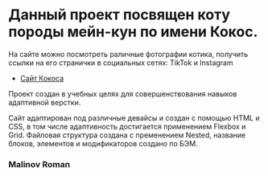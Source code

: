 # Данный проект посвящен коту породы мейн-кун по имени Кокос.
На сайте можно посмотреть раличные фотографии котика, получить ссылки на его странички в социальных сетях: TikTok и Instagram
* [Сайт Кокоса](https://malinovroman.github.io/cat/)

Проект создан в учебных целях для совершенствования навыков адаптивной верстки.

Сайт адаптирован под различные девайсы и создан с помощью HTML и CSS, в том числе адаптивность достигается применением Flexbox и Grid. Файловая структура создана с пременением Nested, название блоков, элементов и модификаторов создано по БЭМ.


### Malinov Roman
